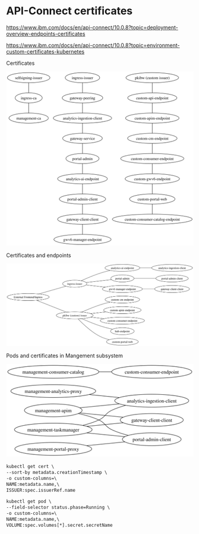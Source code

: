 # API-Connect certificates

https://www.ibm.com/docs/en/api-connect/10.0.8?topic=deployment-overview-endpoints-certificates

https://www.ibm.com/docs/en/api-connect/10.0.8?topic=environment-custom-certificates-kubernetes

Certificates

![](certs-doc.svg)

Certificates and endpoints

![](certs-endpoints.svg)

Pods and certificates in Mangement subsystem

![](certs-pods.svg)

```
kubectl get cert \
--sort-by metadata.creationTimestamp \
-o custom-columns=\
NAME:metadata.name,\
ISSUER:spec.issuerRef.name
```

```
kubectl get pod \
--field-selector status.phase=Running \
-o custom-columns=\
NAME:metadata.name,\
VOLUME:spec.volumes[*].secret.secretName
```
